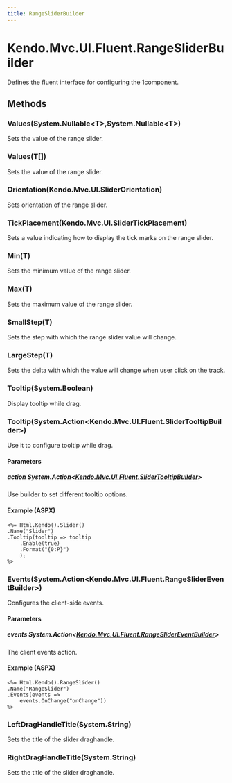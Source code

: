 ```yaml
---
title: RangeSliderBuilder
---
```


# Kendo.Mvc.UI.Fluent.RangeSliderBuilder
Defines the fluent interface for configuring the 1component.




## Methods


### Values(System.Nullable\<T\>,System.Nullable\<T\>)
Sets the value of the range slider.





### Values(T[])
Sets the value of the range slider.





### Orientation(Kendo.Mvc.UI.SliderOrientation)
Sets orientation of the range slider.





### TickPlacement(Kendo.Mvc.UI.SliderTickPlacement)
Sets a value indicating how to display the tick marks on the range slider.





### Min(T)
Sets the minimum value of the range slider.





### Max(T)
Sets the maximum value of the range slider.





### SmallStep(T)
Sets the step with which the range slider value will change.





### LargeStep(T)
Sets the delta with which the value will change when user click on the track.





### Tooltip(System.Boolean)
Display tooltip while drag.





### Tooltip(System.Action\<Kendo.Mvc.UI.Fluent.SliderTooltipBuilder\>)
Use it to configure tooltip while drag.


#### Parameters

##### action System.Action<[Kendo.Mvc.UI.Fluent.SliderTooltipBuilder](/api/aspnet-mvc/Kendo.Mvc.UI.Fluent/SliderTooltipBuilder)>
Use builder to set different tooltip options.




#### Example (ASPX)
    <%= Html.Kendo().Slider()
    .Name("Slider")
    .Tooltip(tooltip => tooltip
        .Enable(true)
        .Format("{0:P}")
        );
    %>


### Events(System.Action\<Kendo.Mvc.UI.Fluent.RangeSliderEventBuilder\>)
Configures the client-side events.


#### Parameters

##### events System.Action<[Kendo.Mvc.UI.Fluent.RangeSliderEventBuilder](/api/aspnet-mvc/Kendo.Mvc.UI.Fluent/RangeSliderEventBuilder)>
The client events action.




#### Example (ASPX)
    <%= Html.Kendo().RangeSlider()
    .Name("RangeSlider")
    .Events(events =>
        events.OnChange("onChange"))
    %>


### LeftDragHandleTitle(System.String)
Sets the title of the slider draghandle.





### RightDragHandleTitle(System.String)
Sets the title of the slider draghandle.






